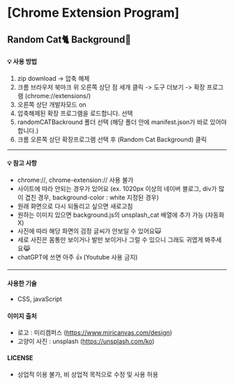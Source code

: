 # [Chrome Extension Program] 
## Random Cat🐈 Background🐾

#### 💡 사용 방법
1. zip download -> 압축 해제 
2. 크롬 브라우저 북마크 위 오른쪽 상단 점 세개 클릭 -> 도구 더보기 -> 확장 프로그램 (chrome://extensions/)
3. 오른쪽 상단 개발자모드 on
4. 압축해제된 확장 프로그램을 로드합니다. 선택
5. randomCATBackround 폴더 선택 (해당 폴더 안에 manifest.json가 바로 있어야 합니다.)
6. 크롬 오른쪽 상단 확장프로그램 선택 후 (Random Cat Background) 클릭
------------
#### 💡 참고 사항
- chrome://, chrome-extension:// 사용 불가
- 사이트에 따라 안되는 경우가 있어요 (ex. 1020px 이상의 네이버 블로그, div가 많이 겹친 경우, background-color : white  지정된 경우)
- 원래 화면으로 다시 되돌리고 싶으면 새로고침
- 원하는 이미지 있으면 background.js의 unsplash_cat 배열에 추가 가능 (자동화 X)
- 사진에 따라 해당 화면의 검정 글씨가 안보일 수 있어요🙀
- 세로 사진은 몸통만 보이거나 발만 보이거나 그럴 수 있으니 그래도 귀엽게 봐주세요😹
- chatGPT에 쓰면 아주 👍 (Youtube 사용 금지)
------------
#### 사용한 기술
- CSS, javaScript

####  이미지 출처
- 로고 : 미리캠퍼스 (https://www.miricanvas.com/design)
- 고양이 사진 : unsplash (https://unsplash.com/ko)

#### LICENSE
- 상업적 이용 불가, 비 상업적 목적으로 수정 및 사용 허용